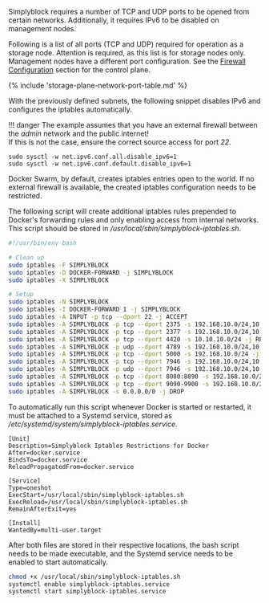 
Simplyblock requires a number of TCP and UDP ports to be opened from certain networks. Additionally, it requires IPv6
to be disabled on management nodes.

Following is a list of all ports (TCP and UDP) required for operation as a storage node. Attention is required, as this
list is for storage nodes only. Management nodes have a different port configuration. See the
[Firewall Configuration](#firewall-configuration-cp) section for the control plane.

{% include 'storage-plane-network-port-table.md' %}

With the previously defined subnets, the following snippet disables IPv6 and configures the iptables automatically.

!!! danger
    The example assumes that you have an external firewall between the _admin_ network and the public internet!<br/>
    If this is not the case, ensure the correct source access for port _22_.

```plain title="Disable IPv6"
sudo sysctl -w net.ipv6.conf.all.disable_ipv6=1
sudo sysctl -w net.ipv6.conf.default.disable_ipv6=1
```

Docker Swarm, by default, creates iptables entries open to the world. If no external firewall is available, the created
iptables configuration needs to be restricted.

The following script will create additional iptables rules prepended to Docker's forwarding rules and only enabling
access from internal networks. This script should be stored in _/usr/local/sbin/simplyblock-iptables.sh_.

```bash title="Configuration script for Iptables"
#!/usr/bin/env bash

# Clean up
sudo iptables -F SIMPLYBLOCK
sudo iptables -D DOCKER-FORWARD -j SIMPLYBLOCK
sudo iptables -X SIMPLYBLOCK

# Setup
sudo iptables -N SIMPLYBLOCK
sudo iptables -I DOCKER-FORWARD 1 -j SIMPLYBLOCK
sudo iptables -A INPUT -p tcp --dport 22 -j ACCEPT
sudo iptables -A SIMPLYBLOCK -p tcp --dport 2375 -s 192.168.10.0/24,10.10.10.0/24 -j RETURN
sudo iptables -A SIMPLYBLOCK -p tcp --dport 2377 -s 192.168.10.0/24,10.10.10.0/24 -j RETURN
sudo iptables -A SIMPLYBLOCK -p tcp --dport 4420 -s 10.10.10.0/24 -j RETURN
sudo iptables -A SIMPLYBLOCK -p udp --dport 4789 -s 192.168.10.0/24,10.10.10.0/24 -j RETURN
sudo iptables -A SIMPLYBLOCK -p tcp --dport 5000 -s 192.168.10.0/24 -j RETURN
sudo iptables -A SIMPLYBLOCK -p tcp --dport 7946 -s 192.168.10.0/24,10.10.10.0/24 -j RETURN
sudo iptables -A SIMPLYBLOCK -p udp --dport 7946 -s 192.168.10.0/24,10.10.10.0/24 -j RETURN
sudo iptables -A SIMPLYBLOCK -p tcp --dport 8080:8890 -s 192.168.10.0/24,10.10.10.0/24 -j RETURN
sudo iptables -A SIMPLYBLOCK -p tcp --dport 9090-9900 -s 192.168.10.0/24,10.10.10.0/24 -j RETURN
sudo iptables -A SIMPLYBLOCK -s 0.0.0.0/0 -j DROP
```

To automatically run this script whenever Docker is started or restarted, it must be attached to a Systemd service,
stored as _/etc/systemd/system/simplyblock-iptables.service_.

```plain title="Systemd script to set up Iptables"
[Unit]
Description=Simplyblock Iptables Restrictions for Docker 
After=docker.service
BindsTo=docker.service
ReloadPropagatedFrom=docker.service

[Service]
Type=oneshot
ExecStart=/usr/local/sbin/simplyblock-iptables.sh
ExecReload=/usr/local/sbin/simplyblock-iptables.sh
RemainAfterExit=yes

[Install]
WantedBy=multi-user.target
```

After both files are stored in their respective locations, the bash script needs to be made executable, and the Systemd
service needs to be enabled to start automatically.

```bash title="Enabling service file"
chmod +x /usr/local/sbin/simplyblock-iptables.sh
systemctl enable simplyblock-iptables.service
systemctl start simplyblock-iptables.service
```
